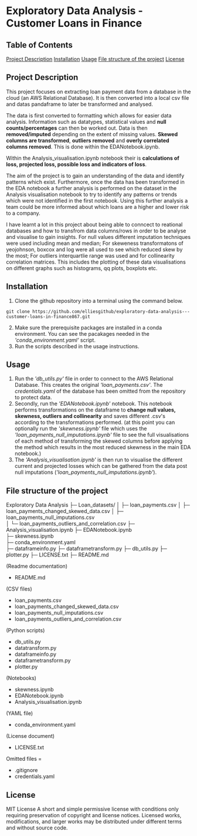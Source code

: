 # Exploratory Data Analysis - Customer Loans in Finance

## Table of Contents
[Project Description](#ProjectDescription)
[Installation](#Installation)
[Usage](#Usage)
[File structure of the project](#Filestructureoftheproject)
[License](#License)



## Project Description
This project focuses on extracting loan payment data from a database in the cloud (an AWS Relational Database). It is then converted into a local csv file and datas pandaframe to later be transformed and analysed. 

The data is first converted to formatting which allows for easier data analysis. Information such as datatypes, statistical values and **null counts/percentages** can then be worked out. Data is then **removed/imputed** depending on the extent of missing values. **Skewed columns are transformed**, **outliers removed** and **overly correlated columns removed**. This is done within the EDANotebook.ipynb.

Within the Analysis_visualisation.ipynb notebook their is **calculations of loss, projected loss, possible loss and indicators of loss**. 

The aim of the project is to gain an understanding of the data and identify patterns which exist. Furthermore, once the data has been transformed in the EDA notebook a further analysis is performed on the dataset in the Analysis visualisation notebook to try to identify any patterns or trends which were not identified in the first notebook. Using this further analysis a team could be more informed about which loans are a higher and lower risk to a company.

I have learnt a lot in this project about being able to conncect to reational databases and how to transfrom data columns/rows in order to be analyse and visualise to gain insights. For null values different imputation techniques were used including mean and median; For skeweness transformatons of yeojohnson, boxcox and log were all used to see which reduced skew by the most; For outliers interquartlie range was used and for collinearity correlation matrices. This includes the plotting of these data visualisations on different graphs such as histograms, qq plots, boxplots etc.



## Installation
1. Clone the github repository into a terminal using the command below.
```
git clone https://github.com/elliesgithub/exploratory-data-analysis---customer-loans-in-finance867.git
```
2. Make sure the prerequisite packages are installed in a conda environment. You can see the pacakages needed in the *'conda_environment.yaml'* script. 
3. Run the scripts described in the usage instructions.


## Usage
1. Run the *'db_utils.py'* file in order to connect to the AWS Relational Database. This creates the original *'loan_payments.csv'*. The *credentials.yaml* of the database has been omitted from the repository to protect data.
2. Secondly, run the *'EDANotebook.ipynb'* notebook. This notebook performs transformations on the dataframe to **change null values, skewness, outliers and collinearity** and saves different .csv's according to the transformations performed. 
(at this point you can optionally run the *'skewness.ipynb'* file which uses the *'loan_payments_null_imputations.ipynb'* file to see the full visualisations of each method of transforming the skewed columns before applying the method which results in the most reduced skewness in the main EDA notebook.)
3. The *'Analysis_visualisation.ipynb'* is then run to visualise the different current and projected losses which can be gathered from the data post null imputations (*'loan_payments_null_imputations.ipynb'*).



## File structure of the project
Exploratory Data Analysis
├─ Loan_datasets/
│  ├─ loan_payments.csv
│  ├─ loan_payments_changed_skewed_data.csv 
│  ├─ loan_payments_null_imputations.csv          
│  └─ loan_payments_outliers_and_correlation.csv 
├─ Analysis_visualisation.ipynb 
├─ EDANotebook.ipynb        
├─ skewness.ipynb  
├─ conda_environment.yaml                  
├─ dataframeinfo.py
├─ dataframetransform.py
├─ db_utils.py
├─ plotter.py
├─ LICENSE.txt
├─ README.md




(Readme documentation)
- README.md

(CSV files)
- loan_payments.csv
- loan_payments_changed_skewed_data.csv
- loan_payments_null_imputations.csv
- loan_payments_outliers_and_correlation.csv

(Python scripts)
- db_utils.py
- datatransform.py
- dataframeinfo.py
- dataframetransform.py
- plotter.py

(Notebooks)
- skewness.ipynb
- EDANotebook.ipynb
- Analysis_visualisation.ipynb

(YAML file)
- conda_environment.yaml

(License document)
- LICENSE.txt

Omitted files = 
- .gitignore 
- credentials.yaml


## License
MIT License
A short and simple permissive license with conditions only requiring preservation of copyright and license notices. Licensed works, modifications, and larger works may be distributed under different terms and without source code.